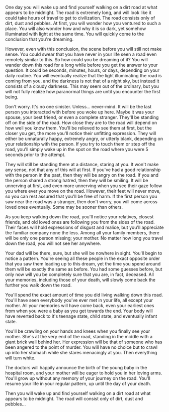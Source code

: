 One day you will wake up and find yourself walking on a dirt road at what appears to be midnight. The road is extremely long, and will look like it could take hours of travel to get to civilization. The road consists only of dirt, dust and pebbles. At first, you will wonder how you ventured to such a place. You will also wonder how and why it is so dark, yet somehow illuminated with light at the same time. You will quickly come to the conclusion that you're dreaming.

However, even with this conclusion, the scene before you will still not make sense. You could swear that you have never in your life seen a road even remotely similar to this. So how could you be dreaming of it? You will wander down this road for a long while before you get the answer to your question. It could be seconds, minutes, hours, or days, depending on your daily routine. You will eventually realize that the light illuminating the road is coming from you, and the darkness is not that of a night sky, but instead it consists of a cloudy darkness. This may seem out of the ordinary, but you will not fully realize how paranormal things are until you encounter the first being.

Don't worry. It's no one sinister. Unless... never-mind. It will be the last person you interacted with before you woke up here. Maybe it was your spouse, your best friend, or even a complete stranger. They'll be standing off on the side of the road. How close they are to the road will depend on how well you know them. You'll be relieved to see them at first, but the closer you get, the more you'll notice their unfitting expression. They will either be unnaturally happy, extremely angry, or utterly blank, depending on your relationship with the person. If you try to touch them or step off the road, you'll simply wake up in the spot on the road where you were 5 seconds prior to the attempt.

They will still be standing there at a distance, staring at you. It won't make any sense, not that any of this will at first. If you've had a good relationship with the person in the past, then they will be angry on the road. If you and the person shared a strong hatred, then they will be smiling. It will be unnerving at first, and even more unnerving when you see their gaze follow you where ever you move on the road. However, their feet will never move, so you can rest assured that you'll be free of harm. If the first person you saw near the road was a stranger, then don't worry, you will come across loved ones eventually. Some may be sooner than others.

As you keep walking down the road, you'll notice your relatives, closest friends, and old loved ones are following you from the sides of the road. Their faces will hold expressions of disgust and malice, but you'll appreciate the familiar company none the less. Among all your family members, there will be only one person missing; your mother. No matter how long you travel down the road, you will not see her anywhere.

Your dad will be there, sure, but she will be nowhere in sight. You'll begin to notice a pattern. You're seeing all these people in the exact opposite order that you saw them leading up to this dream, yet the time you spend around them will be exactly the same as before. You had some guesses before, but only now will you be completely sure that you are, in fact, deceased. All your memories, including those of your death, will slowly come back the further you walk down the road.

You'll spend the exact amount of time you did living walking down this road. You'll have seen everybody you've ever met in your life, all except your mother. All your memories will have come back, even your earliest ones from when you were a baby as you get towards the end. Your body will have reverted back to it's teenage state, child state, and eventually infant state.

You'll be crawling on your hands and knees when you finally see your mother. She's at the very end of the road, standing in the middle with a giant brick wall behind her. Her expression will be that of someone who has been angered to the point of murder. You will have no choice but to crawl up into her stomach while she stares menacingly at you. Then everything will turn white.

The doctors will happily announce the birth of the young baby in the hospital room, and your mother will be eager to hold you in her loving arms. You'll grow up without any memory of your journey on the road. You'll resume your life in your regular pattern, up until the day of your death.

Then you will wake up and find yourself walking on a dirt road at what appears to be midnight. The road will consist only of dirt, dust and pebbles...